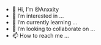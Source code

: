 - 👋 Hi, I’m @Anxxity
- 👀 I’m interested in ...
- 🌱 I’m currently learning ...
- 💞️ I’m looking to collaborate on ...
- 📫 How to reach me ...

<!---
Anxxity/Anxxity is a ✨ special ✨ repository because its `README.md` (this file) appears on your GitHub profile.
You can click the Preview link to take a look at your changes.
--->

